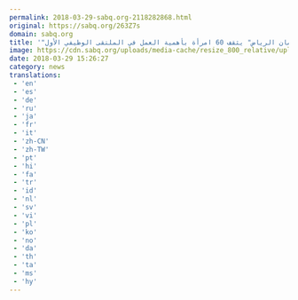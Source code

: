 ```yaml
---
permalink: 2018-03-29-sabq.org-2118282868.html
original: https://sabq.org/263Z7s
domain: sabq.org
title: '"ضمان الرياض" يثقف 60 امرأة بأهمية العمل في الملتقى الوظيفي الأول'
image: https://cdn.sabq.org/uploads/media-cache/resize_800_relative/uploads/material-file/5abd01f451a773831c41c558/5abd01e8eeb00.jpg
date: 2018-03-29 15:26:27
category: news
translations: 
 - 'en'
 - 'es'
 - 'de'
 - 'ru'
 - 'ja'
 - 'fr'
 - 'it'
 - 'zh-CN'
 - 'zh-TW'
 - 'pt'
 - 'hi'
 - 'fa'
 - 'tr'
 - 'id'
 - 'nl'
 - 'sv'
 - 'vi'
 - 'pl'
 - 'ko'
 - 'no'
 - 'da'
 - 'th'
 - 'ta'
 - 'ms'
 - 'hy'
---
```


